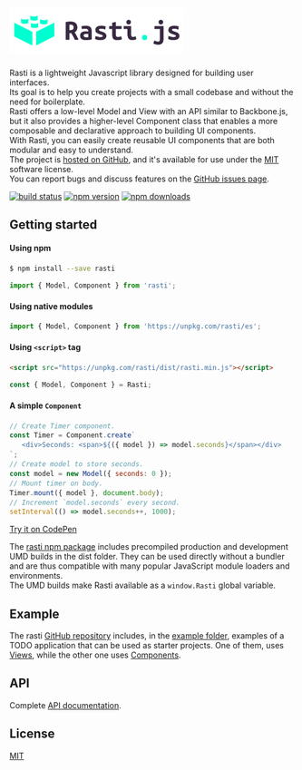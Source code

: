 # <a href="http://rasti.js.org"><img src="docs/logo.svg" height="80" alt="Rasti" aria-label="rasti.js.org" /></a>

Rasti is a lightweight Javascript library designed for building user interfaces.<br />
Its goal is to help you create projects with a small codebase and without the need for boilerplate.<br />
Rasti offers a low-level Model and View with an API similar to Backbone.js, but it also provides a higher-level Component class that enables a more composable and declarative approach to building UI components.<br />
With Rasti, you can easily create reusable UI components that are both modular and easy to understand.<br />
The project is [hosted on GitHub](https://github.com/8tentaculos/rasti), and it's available for use under the [MIT](LICENSE.md) software license.<br />
You can report bugs and discuss features on the [GitHub issues page](https://github.com/8tentaculos/rasti/issues).

[![build status](https://img.shields.io/travis/8tentaculos/rasti/master.svg?style=flat-square)](https://travis-ci.org/8tentaculos/rasti)
[![npm version](https://img.shields.io/npm/v/rasti.svg?style=flat-square)](https://www.npmjs.com/package/rasti)
[![npm downloads](https://img.shields.io/npm/dm/rasti.svg?style=flat-square)](https://www.npmjs.com/package/rasti)

## Getting started

#### Using npm

```bash
$ npm install --save rasti
```

```javascript
import { Model, Component } from 'rasti';
```

#### Using native modules

```javascript
import { Model, Component } from 'https://unpkg.com/rasti/es';
```

#### Using `<script>` tag

```html
<script src="https://unpkg.com/rasti/dist/rasti.min.js"></script>
```

```javascript
const { Model, Component } = Rasti;
```

#### A simple `Component`

```javascript
// Create Timer component.
const Timer = Component.create`
   <div>Seconds: <span>${({ model }) => model.seconds}</span></div>
`;
// Create model to store seconds.
const model = new Model({ seconds: 0 });
// Mount timer on body.
Timer.mount({ model }, document.body);
// Increment `model.seconds` every second.
setInterval(() => model.seconds++, 1000);
```

[Try it on CodePen](https://codepen.io/8tentaculos/pen/dyXgGMp?editors=0010)

The [rasti npm package](https://www.npmjs.com/package/rasti) includes precompiled production and development UMD builds in the dist folder. They can be used directly without a bundler and are thus compatible with many popular JavaScript module loaders and environments.<br />
The UMD builds make Rasti available as a `window.Rasti` global variable.

## Example

The rasti [GitHub repository](https://github.com/8tentaculos/rasti) includes, in the [example folder](https://github.com/8tentaculos/rasti/tree/master/example), examples of a TODO application that can be used as starter projects. One of them, uses [Views](http://rasti.js.org/example/todo/index.html), while the other one uses [Components](http://rasti.js.org/example/todo-component/index.html).

## API

Complete [API documentation](docs/api.md).

## License

[MIT](LICENSE.md)
